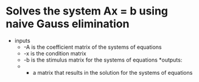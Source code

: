 # Solves the system Ax = b using naive Gauss elimination
* inputs
  * -A is the coefficient matrix of the systems of equations
  * -x is the condition matrix
  * -b is the stimulus matrix for the systems of equations
*outputs:
  * - a matrix that results in the solution for the systems of 
equations
